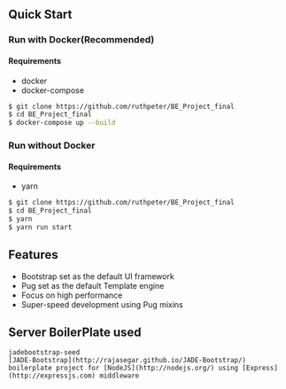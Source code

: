 
## Quick Start
### Run with Docker(Recommended)
#### Requirements
* docker
* docker-compose
```bash
$ git clone https://github.com/ruthpeter/BE_Project_final
$ cd BE_Project_final
$ docker-compose up --build
```

### Run without Docker
#### Requirements
* yarn
```bash
$ git clone https://github.com/ruthpeter/BE_Project_final
$ cd BE_Project_final
$ yarn
$ yarn run start
```

## Features
  * Bootstrap set as the default UI framework
  * Pug set as the default Template engine
  * Focus on high performance
  * Super-speed development using Pug mixins



## Server BoilerPlate used
    jadebootstrap-seed
    [JADE-Bootstrap](http://rajasegar.github.io/JADE-Bootstrap/) boilerplate project for [NodeJS](http://nodejs.org/) using [Express](http://expressjs.com) middleware
